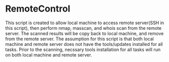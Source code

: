 # RemoteControl
This script is created to allow local machine to access remote server(SSH in this script), then perform nmap, masscan, and whois scan from the remote server.
The scanned results will be copy back to local machine, and remove from the remote server.
The assumption for this script is that both local machine and remote server does not have the tools/updates installed for all tasks.
Prior to the scanning, necssary tools installation for all tasks will run on both local machine and remote server.

